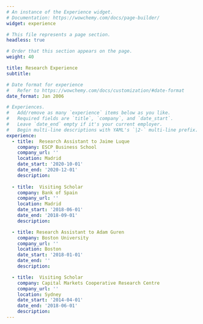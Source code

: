 ```yaml
---
# An instance of the Experience widget.
# Documentation: https://wowchemy.com/docs/page-builder/
widget: experience

# This file represents a page section.
headless: true

# Order that this section appears on the page.
weight: 40

title: Research Experience
subtitle:

# Date format for experience
#   Refer to https://wowchemy.com/docs/customization/#date-format
date_format: Jan 2006

# Experiences.
#   Add/remove as many `experience` items below as you like.
#   Required fields are `title`, `company`, and `date_start`.
#   Leave `date_end` empty if it's your current employer.
#   Begin multi-line descriptions with YAML's `|2-` multi-line prefix.
experience:
  - title:  Research Assistant to Jaime Luque
    company: ESCP Business School 
    company_url: ''
    location: Madrid
    date_start: '2020-10-01'
    date_end: '2020-12-01'
    description:
        
  - title:  Visiting Scholar
    company: Bank of Spain 
    company_url: ''
    location: Madrid
    date_start: '2018-06-01'
    date_end: '2018-09-01'
    description:

  - title: Research Assistant to Adam Guren
    company: Boston University
    company_url: ''
    location: Boston
    date_start: '2018-01-01'
    date_end: ''
    description:

  - title:  Visiting Scholar
    company: Capital Markets Cooperative Research Centre 
    company_url: ''
    location: Sydney
    date_start: '2014-04-01'
    date_end: '2018-06-01'
    description:
---
```

